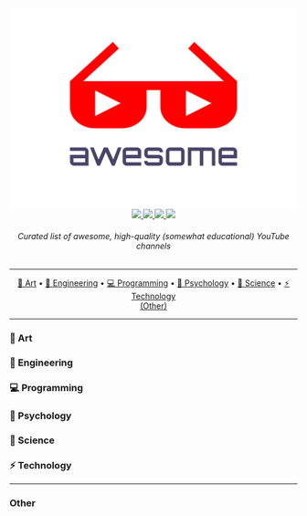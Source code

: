<div align="center">
  <img src="/logo.svg" width="500" height="350"><br>
  <a href="https://awesome.re">
    <img src="https://awesome.re/badge-flat.svg">
  </a>
  <a href="https://discord.gg/Xyaprg6">
    <img src="https://img.shields.io/discord/471417544847392770.svg?style=flat-square&logo=discord">
  </a>
  <a href="https://youtube.com">
    <img src="https://img.shields.io/website/http/youtube.com.svg?down_color=red&down_message=down&up_color=green&up_message=up&label=YouTube&logo=youtube&logoColor=red&style=flat-square">
  </a>
  <a href="https://creativecommons.org/publicdomain/zero/1.0">
    <img src="https://img.shields.io/badge/license-CC0-blue.svg?style=flat-square">
  </a>
  <h6>Curated list of awesome, high-quality (somewhat educational) YouTube channels</h6>
</div>

---

<p align="center">
  <a href="#-Art">🎨 Art</a> • <a href="#-engineering">🔧 Engineering</a> • <a href="#-programming">💻 Programming</a>
  • <a href="#-psychology">🧠 Psychology</a> • <a href="#-science">🧪 Science</a> • <a href="#-technology">⚡ Technology</a><br>
  <a href="#other">(Other)</a>
</p>

---

### 🎨 Art

### 🔧 Engineering

### 💻 Programming

### 🧠 Psychology

### 🧪 Science

### ⚡ Technology

---

### Other
